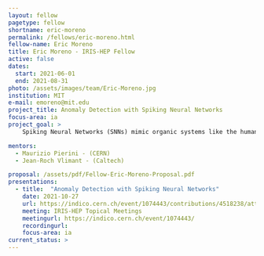 ```yaml
---
layout: fellow
pagetype: fellow
shortname: eric-moreno
permalink: /fellows/eric-moreno.html
fellow-name: Eric Moreno
title: Eric Moreno - IRIS-HEP Fellow
active: false
dates:
  start: 2021-06-01
  end: 2021-08-31
photo: /assets/images/team/Eric-Moreno.jpg
institution: MIT
e-mail: emoreno@mit.edu
project_title: Anomaly Detection with Spiking Neural Networks
focus-area: ia
project_goal: >
    Spiking Neural Networks (SNNs) mimic organic systems like the human brain with asynchronous spikes, bridging the gap between artificial and biological intelligence and excelling at temporally-dependent data. The inherent strengths of these SNNs are extremely useful at the Large Hadron Collider (LHC) with their need for fast inference and accurate data-processing of petabytes of time-series events. This project involves the development of an anomaly detection algorithm based on SNNs and Autoencoders, which learn to identify outlier events in an unsupervised manner. This algorithm will complement LHC scientists in their search for beyond-standard-model physics, delivering a list of previously unidentified anomalous events.

mentors:
  - Maurizio Pierini - (CERN)
  - Jean-Roch Vlimant - (Caltech)

proposal: /assets/pdf/Fellow-Eric-Moreno-Proposal.pdf
presentations:
  - title:  "Anomaly Detection with Spiking Neural Networks"
    date: 2021-10-27
    url: https://indico.cern.ch/event/1074443/contributions/4518238/attachments/2335509/3980722/IRIS_HEP_emoreno.pdf
    meeting: IRIS-HEP Topical Meetings
    meetingurl: https://indico.cern.ch/event/1074443/
    recordingurl:
    focus-area: ia
current_status: >
---
```

